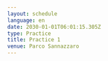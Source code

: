 ```yaml
---
layout: schedule
language: en
date: 2030-01-01T06:01:15.305Z
type: Practice
title: Practice 1
venue: Parco Sannazzaro
---
```


